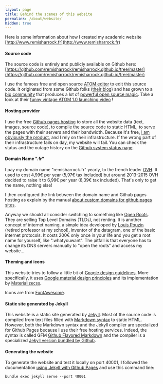 ```yaml
---
layout: page
title: Behind the scenes of this website
permalink: /about/website/
hidden: true
---
```


Here is some information about how I created my academic website [http://www.remisharrock.fr](http://www.remisharrock.fr)

#### Source code
The source code is entirely and publicly available on Github here: [https://github.com/remisharrock/remisharrock.github.io/tree/master](https://github.com/remisharrock/remisharrock.github.io/tree/master)

I use the famous free and open source [ATOM editor](https://atom.io/) to edit this source code. It originated from some Github folks ([their blog](http://blog.atom.io/)) and has grown to a [big community](https://discuss.atom.io/) that produces a lot of [powerful open source magic](https://github.com/atom). Take a look at their [funny vintage ATOM 1.0 launching video](https://www.youtube.com/watch?v=Y7aEiVwBAdk) !

#### Hosting provider
I use the free [Github pages hosting](https://pages.github.com/) to store all the website data (text, images, source code), to compile the source code to static HTML, to serve the pages with their servers and their bandwidth. Because it's free, [I am obviously the product](https://www.quora.com/Who-originally-suggested-that-if-youre-not-paying-for-the-product-you-are-the-product), and I rely on their infrastructure. If the wrong part of their infrastructure fails on day, my website will fail. You can check the status and the outage history on the [Github system status page](https://status.github.com/).

#### Domain Name ".fr"
I pay my domain name "remisharrock.fr" yearly, to the french leader [OVH](https://www.ovh.com/).
It used to cost 4,99€ per year (5,97€ tax included) but around 2013-2015 OVH decided to raise it to 6,99€ per year (8,39€ tax included). That's only to get the name, nothing else!

I then configured the link between the domain name and Github pages hosting as explain by the manual [about custom domains for github pages sites](https://help.github.com/articles/about-custom-domains-for-github-pages-sites/).

Anyway we should all consider switching to something like [Open Roots](http://www.open-root.eu/).
They are selling Top Level Domains (TLDs), not renting. It is another concept of internet naming, a simple idea developed by [Louis Pouzin](https://en.wikipedia.org/wiki/Louis_Pouzin) (retired professor at my school), inventor of the datagram, one of the basic internet protocols.
It costs 200€ only once in your life and you get a root name for yourself, like ".whatyouwant". The pitfall is that everyone has to change its DNS servers manually to "open the roots" and access my website...

#### Theming and icons
This website tries to follow a little bit of [Google design guidelines](https://design.google.com/). More specifically, it uses [Google material design principles](https://www.google.com/design/spec/material-design/introduction.html) and its implementation by [Materializecss](http://materializecss.com/).

Icons are from [FontAwesome](https://fortawesome.github.io/Font-Awesome/).

#### Static site generated by Jekyll
This website is a static site generated by [Jekyll](http://http://jekyllrb.com/). Most of the source code is compiled from text files filled with [Markdown syntax](https://en.wikipedia.org/wiki/Markdown) to static HTML. However, both the Markdown syntax and the Jekyll compiler are specialized for Github Pages because I use their free hosting services. Indeed, the syntax is called GFM [Github Flavored Markdown](https://help.github.com/articles/github-flavored-markdown/) and the compiler is a specialized [Jekyll version bundled by Github](https://github.com/github/pages-gem).

#### Generating the website

To generate the website and test it locally on port 40001, I followed the documentation [using Jekyll with Github Pages](https://help.github.com/articles/using-jekyll-with-pages/) and use this command line:

    bundle exec jekyll serve --port 40001
